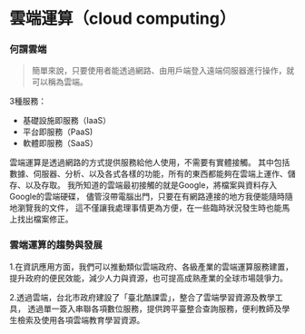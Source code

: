 # 雲端運算（cloud computing）

### 何謂雲端
> 簡單來說，只要使用者能透過網路、由用戶端登入遠端伺服器進行操作，就可以稱為雲端。

3種服務：
* 基礎設施即服務（IaaS）
* 平台即服務（PaaS)
* 軟體即服務（SaaS）
 
雲端運算是透過網路的方式提供服務給他人使用，不需要有實體接觸。
其中包括數據、伺服器、分析、以及各式各樣的功能，所有的東西都能夠在雲端上運作、儲存、以及存取。
我所知道的雲端最初接觸的就是Google，將檔案與資料存入Google的雲端硬碟，
儘管沒帶電腦出門，只要在有網路連接的地方我便能隨時隨地瀏覽我的文件，
這不僅讓我處理事情更為方便，在一些臨時狀況發生時也能馬上找出檔案修正。

### 雲端運算的趨勢與發展
1.在資訊應用方面，我們可以推動類似雲端政府、各級產業的雲端運算服務建置，
提升政府的便民效能，減少人力與資源，也可提高成熟產業的全球市場競爭力。

2.透過雲端，台北市政府建設了「臺北酷課雲」，整合了雲端學習資源及教學工具，
透過單一簽入串聯各項數位服務，提供跨平臺整合查詢服務，便利教師及學生檢索及使用各項雲端教育學習資源。
